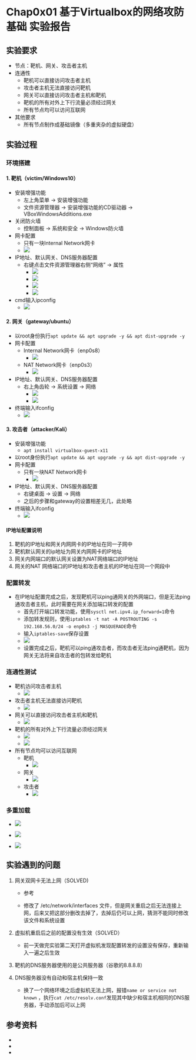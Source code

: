 # Chap0x01 基于Virtualbox的网络攻防基础 实验报告

## 实验要求

- 节点：靶机、网关、攻击者主机
- 连通性
  - 靶机可以直接访问攻击者主机
  - 攻击者主机无法直接访问靶机
  - 网关可以直接访问攻击者主机和靶机
  - 靶机的所有对外上下行流量必须经过网关
  - 所有节点均可以访问互联网
- 其他要求
  - 所有节点制作成基础镜像（多重夹杂的虚拟硬盘）

## 实验过程

### 环境搭建

#### 1. 靶机（victim/Windows10）

- 安装增强功能
  - 左上角菜单 -> 安装增强功能
  - 文件资源管理器 -> 安装增强功能的CD驱动器 -> VBoxWindowsAdditions.exe
- 关闭防火墙
  - 控制面板 -> 系统和安全 -> Windows防火墙
- 网卡配置
  - 只有一块Internal Network网卡
  - ![](images/victim-netcard.png)
- IP地址、默认网关、DNS服务器配置
  - 右键点击文件资源管理器右侧“网络” ->  属性
    - ![](images/victim-ip.png)
    - ![](images/victim-ip1.png)
    - ![](images/victim-ip2.png)
    - ![](images/victim-ip3.png)
- cmd输入ipconfig
  - ![](images/victim-ipconfig.png)



#### 2. 网关（gateway/ubuntu）

- 以root身份执行`apt update && apt upgrade -y && apt dist-upgrade -y` 
- 网卡配置
  - Internal Network网卡（enp0s8）
    - ![](images/gateway-netcard1.png)
  - NAT Network网卡（enp0s3）
    - ![](images/gateway-netcard2.png)
- IP地址、默认网关、DNS服务器配置
  - 右上角齿轮 -> 系统设置 -> 网络
    - ![](images/gateway-ip.png)
    - ![](images/gateway-ip1.png)
- 终端输入ifconfig
  - ![](images/gateway-ifconfig.png)



#### 3. 攻击者（attacker/Kali）

- 安装增强功能
  - `apt install virtualbox-guest-x11` 
- 以root身份执行`apt update && apt upgrade -y && apt dist-upgrade -y` 
- 网卡配置
  - 只有一块NAT Network网卡
    - ![](images/attacker-netcard.png)
- IP地址、默认网关、DNS服务器配置
  - 右键桌面 -> 设置 -> 网络
  - 之后的步骤和gateway的设置相差无几，此处略
- 终端输入ifconfig
  - ![](images/attacker-ifconfig.png)



#### IP地址配置说明

1. 靶机的IP地址和网关内网网卡的IP地址在同一子网中
2. 靶机默认网关的ip地址为网关内网网卡的IP地址
3. 网关内网端口的默认网关设置为NAT网络端口的IP地址
4. 网关的NAT 网络端口的IP地址和攻击者主机的IP地址在同一个网段中

### 配置转发

- 在IP地址配置完成之后，发现靶机可以ping通网关的外网端口，但是无法ping通攻击者主机，此时需要在网关添加端口转发的配置
  - 首先打开端口转发功能，使用`sysctl net.ipv4.ip_forward=1`命令
  - 添加转发规则，使用`iptables -t nat -A POSTROUTING -s 192.168.56.0/24 -o enp0s3 -j MASQUERADE`命令
  - 输入`iptables-save`保存设置
  - ![](images/gtw-iptables.png)
  - 设置完成之后，靶机可以ping通攻击者，而攻击者无法ping通靶机，因为网关无法将来自攻击者的包转发给靶机

### 连通性测试

- 靶机访问攻击者主机
  - ![](images/vtm-atk.png)
- 攻击者主机无法直接访问靶机
  - ![](images/atk-vtm.png)
- 网关可以直接访问攻击者主机和靶机
  - ![](images/gtw-vtm-atk.png)
- 靶机的所有对外上下行流量必须经过网关
  - ![](images/vtm-gtw-atk-0.png)
  - ![](images/vtm-gtw-atk.png)
- 所有节点均可以访问互联网
  - 靶机
    - ![](images/vtm-internet.png)
  - 网关
    - ![](images/gtw-internet.png)
  - 攻击者
    - ![](images/attacker-internet.png)

### 多重加载

- ![](images/vtm-ma.jpg)
- ![](images/gtw-ma.png)

- ![](images/atk-ma.jpg)

## 实验遇到的问题

1. 网关双网卡无法上网（SOLVED)

   - 参考 

     [askubuntu上的一个提问]: https://askubuntu.com/questions/868942/how-to-configure-2-network-interfaces-with-different-gateways

   - 修改了 /etc/network/interfaces 文件，但是网关重启之后无法连接上网，后来又把这部分删改去掉了，去掉后仍可以上网，猜测不能同时修改该文件和系统设置

2. 虚拟机重启后之前的配置没有生效（SOLVED）

   - 前一天做完实验第二天打开虚拟机发现配置转发的设置没有保存，重新输入一遍之后生效

3. 靶机的DNS服务器使用的是公共服务器（谷歌的8.8.8.8）

4. DNS服务器没有自动和宿主机保持一致

   - 换了一个网络环境之后虚拟机无法上网，报错`name or service not known` ，执行`cat /etc/resolv.conf`发现其中缺少和宿主机相同的DNS服务器，手动添加后可以上网

## 参考资料

- [TheMasterOfMagic]: https://github.com/CUCCS/2018-NS-Public-TheMasterOfMagic/blob/cd50cd367ba0db52601295b686c9d854679283fa/chap0x01/%E5%9F%BA%E4%BA%8EVirtualBox%E7%9A%84%E7%BD%91%E7%BB%9C%E6%94%BB%E9%98%B2%E5%9F%BA%E7%A1%80%E7%8E%AF%E5%A2%83%E6%90%AD%E5%BB%BA.md

- [jckling]: https://github.com/CUCCS/2018-NS-Public-jckling/blob/70e9a04e20f01db84d7f673f6d2e34b7876c7676/0x01/%E5%9F%BA%E4%BA%8EVirtualBox%E7%9A%84%E7%BD%91%E7%BB%9C%E6%94%BB%E9%98%B2%E5%9F%BA%E7%A1%80%E7%8E%AF%E5%A2%83%E6%90%AD%E5%BB%BA.md

- [端口转发的配置]: https://askubuntu.com/questions/320121/simple-port-forwarding

  
